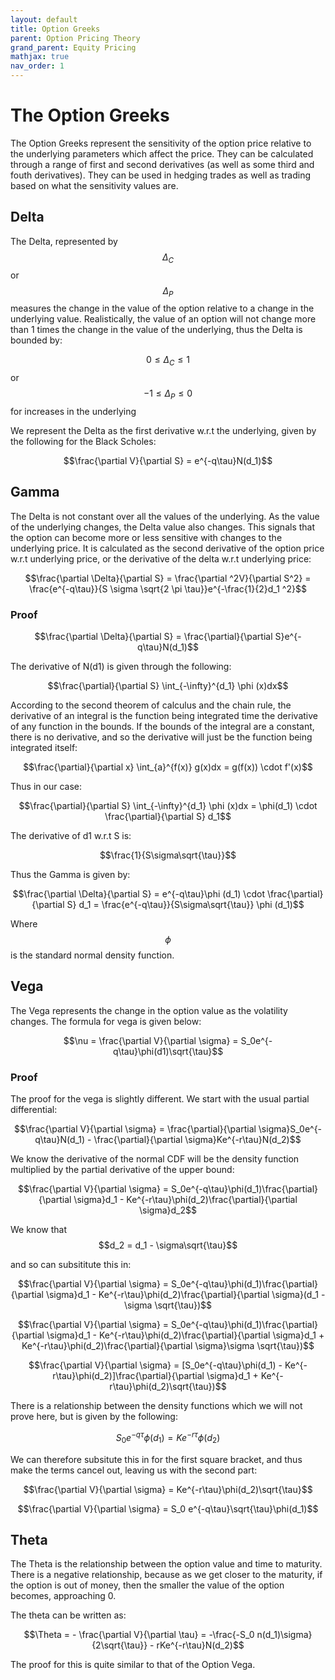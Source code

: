 ```yaml
---
layout: default
title: Option Greeks
parent: Option Pricing Theory
grand_parent: Equity Pricing
mathjax: true
nav_order: 1
---
```

# The Option Greeks
The Option Greeks represent the sensitivity of the option price relative to the underlying parameters which affect the price. They can be calculated through a range of first and second derivatives (as well as some third and fouth derivatives). They can be used in hedging trades as well as trading based on what the sensitivity values are.

## Delta
The Delta, represented by $$\Delta _C$$ or $$\Delta_P$$ measures the change in the value of the option relative to a change in the underlying value. Realistically, the value of an option will not change more than 1 times the change in the value of the underlying, thus the Delta is bounded by:

$$0 \leq \Delta_C \leq 1$$ or $$-1 \leq \Delta_P \leq 0$$ for increases in the underlying

We represent the Delta as the first derivative w.r.t the underlying, given by the following for the Black Scholes:

$$\frac{\partial V}{\partial S} = e^{-q\tau}N(d_1)$$

## Gamma
The Delta is not constant over all the values of the underlying. As the value of the underlying changes, the Delta value also changes. This signals that the option can become more or less sensitive with changes to the underlying price. It is calculated as the second derivative of the option price w.r.t underlying price, or the derivative of the delta w.r.t underlying price:

$$\frac{\partial \Delta}{\partial S} = \frac{\partial ^2V}{\partial S^2} = \frac{e^{-q\tau}}{S \sigma \sqrt{2 \pi \tau}}e^{-\frac{1}{2}d_1 ^2}$$

### Proof
$$\frac{\partial \Delta}{\partial S} = \frac{\partial}{\partial S}e^{-q\tau}N(d_1)$$

The derivative of N(d1) is given through the following:

$$\frac{\partial}{\partial S} \int_{-\infty}^{d_1} \phi (x)dx$$

According to the second theorem of calculus and the chain rule, the derivative of an integral is the function being integrated time the derivative of any function in the bounds. If the bounds of the integral are a constant, there is no derivative, and so the derivative will just be the function being integrated itself:

$$\frac{\partial}{\partial x} \int_{a}^{f(x)} g(x)dx = g(f(x)) \cdot f'(x)$$

Thus in our case:

$$\frac{\partial}{\partial S} \int_{-\infty}^{d_1} \phi (x)dx = \phi(d_1) \cdot \frac{\partial}{\partial S} d_1$$

The derivative of d1 w.r.t S is:

$$\frac{1}{S\sigma\sqrt{\tau}}$$

Thus the Gamma is given by:

$$\frac{\partial \Delta}{\partial S} = e^{-q\tau}\phi (d_1) \cdot \frac{\partial}{\partial S} d_1 = \frac{e^{-q\tau}}{S\sigma\sqrt{\tau}} \phi (d_1)$$

Where $$\phi$$ is the standard normal density function.

## Vega
The Vega represents the change in the option value as the volatility changes. The formula for vega is given below:

$$\nu = \frac{\partial V}{\partial \sigma} = S_0e^{-q\tau}\phi(d1)\sqrt{\tau}$$

### Proof
The proof for the vega is slightly different. We start with the usual partial differential:

$$\frac{\partial V}{\partial \sigma} = \frac{\partial}{\partial \sigma}S_0e^{-q\tau}N(d_1) - \frac{\partial}{\partial \sigma}Ke^{-r\tau}N(d_2)$$

We know the derivative of the normal CDF will be the density function multiplied by the partial derivative of the upper bound:

$$\frac{\partial V}{\partial \sigma} = S_0e^{-q\tau}\phi(d_1)\frac{\partial}{\partial \sigma}d_1 - Ke^{-r\tau}\phi(d_2)\frac{\partial}{\partial \sigma}d_2$$

We know that $$d_2 = d_1 - \sigma\sqrt{\tau}$$

and so can subsititute this in:

$$\frac{\partial V}{\partial \sigma} = S_0e^{-q\tau}\phi(d_1)\frac{\partial}{\partial \sigma}d_1 - Ke^{-r\tau}\phi(d_2)\frac{\partial}{\partial \sigma}(d_1 - \sigma \sqrt{\tau})$$

$$\frac{\partial V}{\partial \sigma} = S_0e^{-q\tau}\phi(d_1)\frac{\partial}{\partial \sigma}d_1 - Ke^{-r\tau}\phi(d_2)\frac{\partial}{\partial \sigma}d_1 + Ke^{-r\tau}\phi(d_2)\frac{\partial}{\partial \sigma}\sigma \sqrt{\tau})$$

$$\frac{\partial V}{\partial \sigma} = [S_0e^{-q\tau}\phi(d_1) - Ke^{-r\tau}\phi(d_2)]\frac{\partial}{\partial \sigma}d_1 + Ke^{-r\tau}\phi(d_2)\sqrt{\tau})$$

There is a relationship between the density functions which we will not prove here, but is given by the following:

$$S_0 e^{-q\tau}\phi(d_1) = Ke^{-r\tau}\phi(d_2)$$

We can therefore subsitute this in for the first square bracket, and thus make the terms cancel out, leaving us with the second part:

$$\frac{\partial V}{\partial \sigma} =  Ke^{-r\tau}\phi(d_2)\sqrt{\tau}$$

$$\frac{\partial V}{\partial \sigma} = S_0 e^{-q\tau}\sqrt{\tau}\phi(d_1)$$

## Theta
The Theta is the relationship between the option value and time to maturity. There is a negative relationship, because as we get closer to the maturity, if the option is out of money, then the smaller the value of the option becomes, approaching 0.

The theta can be written as:

$$\Theta = - \frac{\partial V}{\partial \tau} = -\frac{-S_0 n(d_1)\sigma}{2\sqrt{\tau}} - rKe^{-r\tau}N(d_2)$$

The proof for this is quite similar to that of the Option Vega.


